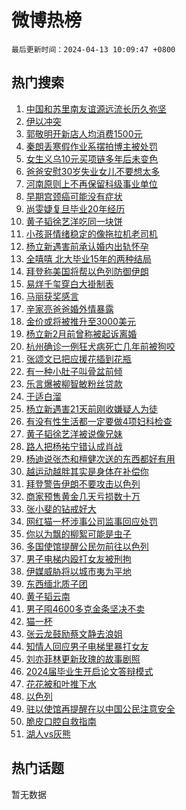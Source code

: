 # 微博热榜

`最后更新时间：2024-04-13 10:09:47 +0800`

## 热门搜索

1. [中国和苏里南友谊源远流长历久弥坚](https://m.weibo.cn/search?containerid=100103type%3D1%26t%3D10%26q%3D%23%E4%B8%AD%E5%9B%BD%E5%92%8C%E8%8B%8F%E9%87%8C%E5%8D%97%E5%8F%8B%E8%B0%8A%E6%BA%90%E8%BF%9C%E6%B5%81%E9%95%BF%E5%8E%86%E4%B9%85%E5%BC%A5%E5%9D%9A%23&stream_entry_id=51&isnewpage=1&extparam=seat%3D1%26pos%3D0%26stream_entry_id%3D51%26c_type%3D51%26dgr%3D0%26cate%3D10103%26q%3D%2523%25E4%25B8%25AD%25E5%259B%25BD%25E5%2592%258C%25E8%258B%258F%25E9%2587%258C%25E5%258D%2597%25E5%258F%258B%25E8%25B0%258A%25E6%25BA%2590%25E8%25BF%259C%25E6%25B5%2581%25E9%2595%25BF%25E5%258E%2586%25E4%25B9%2585%25E5%25BC%25A5%25E5%259D%259A%2523%26filter_type%3Drealtimehot%26display_time%3D1712974186%26pre_seqid%3D171297418603401614785)
1. [伊以冲突](https://m.weibo.cn/search?containerid=100103type%3D1%26t%3D10%26q%3D%23%E4%BC%8A%E4%BB%A5%E5%86%B2%E7%AA%81%23&stream_entry_id=31&isnewpage=1&extparam=seat%3D1%26stream_entry_id%3D31%26realpos%3D1%26flag%3D1%26band_rank%3D1%26filter_type%3Drealtimehot%26pos%3D0%26dgr%3D0%26c_type%3D31%26cate%3D5001%26q%3D%2523%25E4%25BC%258A%25E4%25BB%25A5%25E5%2586%25B2%25E7%25AA%2581%2523%26lcate%3D5001%26display_time%3D1712974186%26pre_seqid%3D171297418603401614785)
1. [郭敬明开新店人均消费1500元](https://m.weibo.cn/search?containerid=100103type%3D1%26t%3D10%26q%3D%23%E9%83%AD%E6%95%AC%E6%98%8E%E5%BC%80%E6%96%B0%E5%BA%97%E4%BA%BA%E5%9D%87%E6%B6%88%E8%B4%B91500%E5%85%83%23&stream_entry_id=31&isnewpage=1&extparam=seat%3D1%26stream_entry_id%3D31%26realpos%3D2%26flag%3D1%26band_rank%3D2%26filter_type%3Drealtimehot%26pos%3D1%26dgr%3D0%26c_type%3D31%26cate%3D5001%26q%3D%2523%25E9%2583%25AD%25E6%2595%25AC%25E6%2598%258E%25E5%25BC%2580%25E6%2596%25B0%25E5%25BA%2597%25E4%25BA%25BA%25E5%259D%2587%25E6%25B6%2588%25E8%25B4%25B91500%25E5%2585%2583%2523%26lcate%3D5001%26display_time%3D1712974186%26pre_seqid%3D171297418603401614785)
1. [秦朗丢寒假作业系摆拍博主被处罚](https://m.weibo.cn/search?containerid=100103type%3D1%26t%3D10%26q%3D%23%E7%A7%A6%E6%9C%97%E4%B8%A2%E5%AF%92%E5%81%87%E4%BD%9C%E4%B8%9A%E7%B3%BB%E6%91%86%E6%8B%8D%E5%8D%9A%E4%B8%BB%E8%A2%AB%E5%A4%84%E7%BD%9A%23&stream_entry_id=31&isnewpage=1&extparam=seat%3D1%26stream_entry_id%3D31%26realpos%3D3%26flag%3D0%26band_rank%3D3%26filter_type%3Drealtimehot%26pos%3D2%26dgr%3D0%26c_type%3D31%26cate%3D5001%26q%3D%2523%25E7%25A7%25A6%25E6%259C%2597%25E4%25B8%25A2%25E5%25AF%2592%25E5%2581%2587%25E4%25BD%259C%25E4%25B8%259A%25E7%25B3%25BB%25E6%2591%2586%25E6%258B%258D%25E5%258D%259A%25E4%25B8%25BB%25E8%25A2%25AB%25E5%25A4%2584%25E7%25BD%259A%2523%26lcate%3D5001%26display_time%3D1712974186%26pre_seqid%3D171297418603401614785)
1. [女生义乌10元买项链多年后未变色](https://m.weibo.cn/search?containerid=100103type%3D1%26t%3D10%26q%3D%23%E5%A5%B3%E7%94%9F%E4%B9%89%E4%B9%8C10%E5%85%83%E4%B9%B0%E9%A1%B9%E9%93%BE%E5%A4%9A%E5%B9%B4%E5%90%8E%E6%9C%AA%E5%8F%98%E8%89%B2%23&stream_entry_id=31&isnewpage=1&extparam=seat%3D1%26stream_entry_id%3D31%26realpos%3D4%26flag%3D1%26band_rank%3D4%26filter_type%3Drealtimehot%26pos%3D3%26dgr%3D0%26c_type%3D31%26cate%3D5001%26q%3D%2523%25E5%25A5%25B3%25E7%2594%259F%25E4%25B9%2589%25E4%25B9%258C10%25E5%2585%2583%25E4%25B9%25B0%25E9%25A1%25B9%25E9%2593%25BE%25E5%25A4%259A%25E5%25B9%25B4%25E5%2590%258E%25E6%259C%25AA%25E5%258F%2598%25E8%2589%25B2%2523%26lcate%3D5001%26display_time%3D1712974186%26pre_seqid%3D171297418603401614785)
1. [爸爸安慰30岁失业女儿不要想太多](https://m.weibo.cn/search?containerid=100103type%3D1%26t%3D10%26q%3D%23%E7%88%B8%E7%88%B8%E5%AE%89%E6%85%B030%E5%B2%81%E5%A4%B1%E4%B8%9A%E5%A5%B3%E5%84%BF%E4%B8%8D%E8%A6%81%E6%83%B3%E5%A4%AA%E5%A4%9A%23&stream_entry_id=31&isnewpage=1&extparam=seat%3D1%26stream_entry_id%3D31%26realpos%3D5%26flag%3D0%26band_rank%3D5%26filter_type%3Drealtimehot%26pos%3D4%26dgr%3D0%26c_type%3D31%26cate%3D5001%26q%3D%2523%25E7%2588%25B8%25E7%2588%25B8%25E5%25AE%2589%25E6%2585%25B030%25E5%25B2%2581%25E5%25A4%25B1%25E4%25B8%259A%25E5%25A5%25B3%25E5%2584%25BF%25E4%25B8%258D%25E8%25A6%2581%25E6%2583%25B3%25E5%25A4%25AA%25E5%25A4%259A%2523%26lcate%3D5001%26display_time%3D1712974186%26pre_seqid%3D171297418603401614785)
1. [河南原则上不再保留科级事业单位](https://m.weibo.cn/search?containerid=100103type%3D1%26t%3D10%26q%3D%23%E6%B2%B3%E5%8D%97%E5%8E%9F%E5%88%99%E4%B8%8A%E4%B8%8D%E5%86%8D%E4%BF%9D%E7%95%99%E7%A7%91%E7%BA%A7%E4%BA%8B%E4%B8%9A%E5%8D%95%E4%BD%8D%23&stream_entry_id=31&isnewpage=1&extparam=seat%3D1%26stream_entry_id%3D31%26realpos%3D6%26flag%3D0%26band_rank%3D6%26filter_type%3Drealtimehot%26pos%3D5%26dgr%3D0%26c_type%3D31%26cate%3D5001%26q%3D%2523%25E6%25B2%25B3%25E5%258D%2597%25E5%258E%259F%25E5%2588%2599%25E4%25B8%258A%25E4%25B8%258D%25E5%2586%258D%25E4%25BF%259D%25E7%2595%2599%25E7%25A7%2591%25E7%25BA%25A7%25E4%25BA%258B%25E4%25B8%259A%25E5%258D%2595%25E4%25BD%258D%2523%26lcate%3D5001%26display_time%3D1712974186%26pre_seqid%3D171297418603401614785)
1. [早期宫颈癌可能没有症状](https://m.weibo.cn/search?containerid=100103type%3D1%26t%3D10%26q%3D%23%E6%97%A9%E6%9C%9F%E5%AE%AB%E9%A2%88%E7%99%8C%E5%8F%AF%E8%83%BD%E6%B2%A1%E6%9C%89%E7%97%87%E7%8A%B6%23&stream_entry_id=31&isnewpage=1&extparam=seat%3D1%26stream_entry_id%3D31%26realpos%3D7%26flag%3D1%26band_rank%3D7%26filter_type%3Drealtimehot%26pos%3D6%26dgr%3D0%26c_type%3D31%26cate%3D5001%26q%3D%2523%25E6%2597%25A9%25E6%259C%259F%25E5%25AE%25AB%25E9%25A2%2588%25E7%2599%258C%25E5%258F%25AF%25E8%2583%25BD%25E6%25B2%25A1%25E6%259C%2589%25E7%2597%2587%25E7%258A%25B6%2523%26lcate%3D5001%26display_time%3D1712974186%26pre_seqid%3D171297418603401614785)
1. [尚雯婕复旦毕业20年经历](https://m.weibo.cn/search?containerid=100103type%3D1%26t%3D10%26q%3D%23%E5%B0%9A%E9%9B%AF%E5%A9%95%E5%A4%8D%E6%97%A6%E6%AF%95%E4%B8%9A20%E5%B9%B4%E7%BB%8F%E5%8E%86%23&stream_entry_id=31&isnewpage=1&extparam=seat%3D1%26stream_entry_id%3D31%26realpos%3D8%26flag%3D2%26band_rank%3D8%26filter_type%3Drealtimehot%26pos%3D7%26dgr%3D0%26c_type%3D31%26cate%3D5001%26q%3D%2523%25E5%25B0%259A%25E9%259B%25AF%25E5%25A9%2595%25E5%25A4%258D%25E6%2597%25A6%25E6%25AF%2595%25E4%25B8%259A20%25E5%25B9%25B4%25E7%25BB%258F%25E5%258E%2586%2523%26lcate%3D5001%26display_time%3D1712974186%26pre_seqid%3D171297418603401614785)
1. [黄子韬徐艺洋吃同一块饼](https://m.weibo.cn/search?containerid=100103type%3D1%26t%3D10%26q%3D%23%E9%BB%84%E5%AD%90%E9%9F%AC%E5%BE%90%E8%89%BA%E6%B4%8B%E5%90%83%E5%90%8C%E4%B8%80%E5%9D%97%E9%A5%BC%23&stream_entry_id=31&isnewpage=1&extparam=seat%3D1%26stream_entry_id%3D31%26realpos%3D9%26flag%3D1%26band_rank%3D9%26filter_type%3Drealtimehot%26pos%3D8%26dgr%3D0%26c_type%3D31%26cate%3D5001%26q%3D%2523%25E9%25BB%2584%25E5%25AD%2590%25E9%259F%25AC%25E5%25BE%2590%25E8%2589%25BA%25E6%25B4%258B%25E5%2590%2583%25E5%2590%258C%25E4%25B8%2580%25E5%259D%2597%25E9%25A5%25BC%2523%26lcate%3D5001%26display_time%3D1712974186%26pre_seqid%3D171297418603401614785)
1. [小孩哥情绪稳定的像拖拉机老司机](https://m.weibo.cn/search?containerid=100103type%3D1%26t%3D10%26q%3D%23%E5%B0%8F%E5%AD%A9%E5%93%A5%E6%83%85%E7%BB%AA%E7%A8%B3%E5%AE%9A%E7%9A%84%E5%83%8F%E6%8B%96%E6%8B%89%E6%9C%BA%E8%80%81%E5%8F%B8%E6%9C%BA%23&stream_entry_id=31&isnewpage=1&extparam=seat%3D1%26stream_entry_id%3D31%26realpos%3D10%26flag%3D32768%26band_rank%3D10%26filter_type%3Drealtimehot%26pos%3D9%26dgr%3D0%26c_type%3D31%26cate%3D5001%26q%3D%2523%25E5%25B0%258F%25E5%25AD%25A9%25E5%2593%25A5%25E6%2583%2585%25E7%25BB%25AA%25E7%25A8%25B3%25E5%25AE%259A%25E7%259A%2584%25E5%2583%258F%25E6%258B%2596%25E6%258B%2589%25E6%259C%25BA%25E8%2580%2581%25E5%258F%25B8%25E6%259C%25BA%2523%26lcate%3D5001%26display_time%3D1712974186%26pre_seqid%3D171297418603401614785)
1. [杨立新遇害前承认婚内出轨怀孕](https://m.weibo.cn/search?containerid=100103type%3D1%26t%3D10%26q%3D%23%E6%9D%A8%E7%AB%8B%E6%96%B0%E9%81%87%E5%AE%B3%E5%89%8D%E6%89%BF%E8%AE%A4%E5%A9%9A%E5%86%85%E5%87%BA%E8%BD%A8%E6%80%80%E5%AD%95%23&stream_entry_id=31&isnewpage=1&extparam=seat%3D1%26stream_entry_id%3D31%26realpos%3D11%26flag%3D1%26band_rank%3D11%26filter_type%3Drealtimehot%26pos%3D10%26dgr%3D0%26c_type%3D31%26cate%3D5001%26q%3D%2523%25E6%259D%25A8%25E7%25AB%258B%25E6%2596%25B0%25E9%2581%2587%25E5%25AE%25B3%25E5%2589%258D%25E6%2589%25BF%25E8%25AE%25A4%25E5%25A9%259A%25E5%2586%2585%25E5%2587%25BA%25E8%25BD%25A8%25E6%2580%2580%25E5%25AD%2595%2523%26lcate%3D5001%26display_time%3D1712974186%26pre_seqid%3D171297418603401614785)
1. [全嘻嘻 北大毕业15年的两种结局](https://m.weibo.cn/search?containerid=100103type%3D1%26t%3D10%26q%3D%E5%85%A8%E5%98%BB%E5%98%BB+%E5%8C%97%E5%A4%A7%E6%AF%95%E4%B8%9A15%E5%B9%B4%E7%9A%84%E4%B8%A4%E7%A7%8D%E7%BB%93%E5%B1%80&stream_entry_id=31&isnewpage=1&extparam=seat%3D1%26stream_entry_id%3D31%26realpos%3D12%26flag%3D2%26band_rank%3D12%26filter_type%3Drealtimehot%26pos%3D11%26dgr%3D0%26c_type%3D31%26cate%3D5001%26q%3D%25E5%2585%25A8%25E5%2598%25BB%25E5%2598%25BB%2520%25E5%258C%2597%25E5%25A4%25A7%25E6%25AF%2595%25E4%25B8%259A15%25E5%25B9%25B4%25E7%259A%2584%25E4%25B8%25A4%25E7%25A7%258D%25E7%25BB%2593%25E5%25B1%2580%26lcate%3D5001%26display_time%3D1712974186%26pre_seqid%3D171297418603401614785)
1. [拜登称美国将帮以色列防御伊朗](https://m.weibo.cn/search?containerid=100103type%3D1%26t%3D10%26q%3D%23%E6%8B%9C%E7%99%BB%E7%A7%B0%E7%BE%8E%E5%9B%BD%E5%B0%86%E5%B8%AE%E4%BB%A5%E8%89%B2%E5%88%97%E9%98%B2%E5%BE%A1%E4%BC%8A%E6%9C%97%23&stream_entry_id=31&isnewpage=1&extparam=seat%3D1%26stream_entry_id%3D31%26realpos%3D13%26flag%3D1%26band_rank%3D13%26filter_type%3Drealtimehot%26pos%3D12%26dgr%3D0%26c_type%3D31%26cate%3D5001%26q%3D%2523%25E6%258B%259C%25E7%2599%25BB%25E7%25A7%25B0%25E7%25BE%258E%25E5%259B%25BD%25E5%25B0%2586%25E5%25B8%25AE%25E4%25BB%25A5%25E8%2589%25B2%25E5%2588%2597%25E9%2598%25B2%25E5%25BE%25A1%25E4%25BC%258A%25E6%259C%2597%2523%26lcate%3D5001%26display_time%3D1712974186%26pre_seqid%3D171297418603401614785)
1. [易烊千玺穿白大褂制表](https://m.weibo.cn/search?containerid=100103type%3D1%26t%3D10%26q%3D%23%E6%98%93%E7%83%8A%E5%8D%83%E7%8E%BA%E7%A9%BF%E7%99%BD%E5%A4%A7%E8%A4%82%E5%88%B6%E8%A1%A8%23&stream_entry_id=31&isnewpage=1&extparam=seat%3D1%26stream_entry_id%3D31%26realpos%3D14%26flag%3D1%26band_rank%3D14%26filter_type%3Drealtimehot%26pos%3D13%26dgr%3D0%26c_type%3D31%26cate%3D5001%26q%3D%2523%25E6%2598%2593%25E7%2583%258A%25E5%258D%2583%25E7%258E%25BA%25E7%25A9%25BF%25E7%2599%25BD%25E5%25A4%25A7%25E8%25A4%2582%25E5%2588%25B6%25E8%25A1%25A8%2523%26lcate%3D5001%26display_time%3D1712974186%26pre_seqid%3D171297418603401614785)
1. [马丽获奖感言](https://m.weibo.cn/search?containerid=100103type%3D1%26t%3D10%26q%3D%E9%A9%AC%E4%B8%BD%E8%8E%B7%E5%A5%96%E6%84%9F%E8%A8%80&stream_entry_id=31&isnewpage=1&extparam=seat%3D1%26stream_entry_id%3D31%26realpos%3D15%26flag%3D0%26band_rank%3D15%26filter_type%3Drealtimehot%26pos%3D14%26dgr%3D0%26c_type%3D31%26cate%3D5001%26q%3D%25E9%25A9%25AC%25E4%25B8%25BD%25E8%258E%25B7%25E5%25A5%2596%25E6%2584%259F%25E8%25A8%2580%26lcate%3D5001%26display_time%3D1712974186%26pre_seqid%3D171297418603401614785)
1. [辛家亮爸爸婚外情暴露](https://m.weibo.cn/search?containerid=100103type%3D1%26t%3D10%26q%3D%23%E8%BE%9B%E5%AE%B6%E4%BA%AE%E7%88%B8%E7%88%B8%E5%A9%9A%E5%A4%96%E6%83%85%E6%9A%B4%E9%9C%B2%23&stream_entry_id=31&isnewpage=1&extparam=seat%3D1%26stream_entry_id%3D31%26realpos%3D16%26flag%3D0%26band_rank%3D16%26filter_type%3Drealtimehot%26pos%3D15%26dgr%3D0%26c_type%3D31%26cate%3D5001%26q%3D%2523%25E8%25BE%259B%25E5%25AE%25B6%25E4%25BA%25AE%25E7%2588%25B8%25E7%2588%25B8%25E5%25A9%259A%25E5%25A4%2596%25E6%2583%2585%25E6%259A%25B4%25E9%259C%25B2%2523%26lcate%3D5001%26display_time%3D1712974186%26pre_seqid%3D171297418603401614785)
1. [金价或将被推升至3000美元](https://m.weibo.cn/search?containerid=100103type%3D1%26t%3D10%26q%3D%23%E9%87%91%E4%BB%B7%E6%88%96%E5%B0%86%E8%A2%AB%E6%8E%A8%E5%8D%87%E8%87%B33000%E7%BE%8E%E5%85%83%23&stream_entry_id=31&isnewpage=1&extparam=seat%3D1%26stream_entry_id%3D31%26realpos%3D17%26flag%3D0%26band_rank%3D17%26filter_type%3Drealtimehot%26pos%3D16%26dgr%3D0%26c_type%3D31%26cate%3D5001%26q%3D%2523%25E9%2587%2591%25E4%25BB%25B7%25E6%2588%2596%25E5%25B0%2586%25E8%25A2%25AB%25E6%258E%25A8%25E5%258D%2587%25E8%2587%25B33000%25E7%25BE%258E%25E5%2585%2583%2523%26lcate%3D5001%26display_time%3D1712974186%26pre_seqid%3D171297418603401614785)
1. [杨立新2月前曾称被起诉离婚](https://m.weibo.cn/search?containerid=100103type%3D1%26t%3D10%26q%3D%23%E6%9D%A8%E7%AB%8B%E6%96%B02%E6%9C%88%E5%89%8D%E6%9B%BE%E7%A7%B0%E8%A2%AB%E8%B5%B7%E8%AF%89%E7%A6%BB%E5%A9%9A%23&stream_entry_id=31&isnewpage=1&extparam=seat%3D1%26stream_entry_id%3D31%26realpos%3D18%26flag%3D1%26band_rank%3D18%26filter_type%3Drealtimehot%26pos%3D17%26dgr%3D0%26c_type%3D31%26cate%3D5001%26q%3D%2523%25E6%259D%25A8%25E7%25AB%258B%25E6%2596%25B02%25E6%259C%2588%25E5%2589%258D%25E6%259B%25BE%25E7%25A7%25B0%25E8%25A2%25AB%25E8%25B5%25B7%25E8%25AF%2589%25E7%25A6%25BB%25E5%25A9%259A%2523%26lcate%3D5001%26display_time%3D1712974186%26pre_seqid%3D171297418603401614785)
1. [杭州确诊一例狂犬病死亡几年前被狗咬](https://m.weibo.cn/search?containerid=100103type%3D1%26t%3D10%26q%3D%23%E6%9D%AD%E5%B7%9E%E7%A1%AE%E8%AF%8A%E4%B8%80%E4%BE%8B%E7%8B%82%E7%8A%AC%E7%97%85%E6%AD%BB%E4%BA%A1%E5%87%A0%E5%B9%B4%E5%89%8D%E8%A2%AB%E7%8B%97%E5%92%AC%23&stream_entry_id=31&isnewpage=1&extparam=seat%3D1%26stream_entry_id%3D31%26realpos%3D19%26flag%3D0%26band_rank%3D19%26filter_type%3Drealtimehot%26pos%3D18%26dgr%3D0%26c_type%3D31%26cate%3D5001%26q%3D%2523%25E6%259D%25AD%25E5%25B7%259E%25E7%25A1%25AE%25E8%25AF%258A%25E4%25B8%2580%25E4%25BE%258B%25E7%258B%2582%25E7%258A%25AC%25E7%2597%2585%25E6%25AD%25BB%25E4%25BA%25A1%25E5%2587%25A0%25E5%25B9%25B4%25E5%2589%258D%25E8%25A2%25AB%25E7%258B%2597%25E5%2592%25AC%2523%26lcate%3D5001%26display_time%3D1712974186%26pre_seqid%3D171297418603401614785)
1. [张颂文已把应援花插到花瓶](https://m.weibo.cn/search?containerid=100103type%3D1%26t%3D10%26q%3D%23%E5%BC%A0%E9%A2%82%E6%96%87%E5%B7%B2%E6%8A%8A%E5%BA%94%E6%8F%B4%E8%8A%B1%E6%8F%92%E5%88%B0%E8%8A%B1%E7%93%B6%23&stream_entry_id=31&isnewpage=1&extparam=seat%3D1%26stream_entry_id%3D31%26realpos%3D20%26flag%3D1%26band_rank%3D20%26filter_type%3Drealtimehot%26pos%3D19%26dgr%3D0%26c_type%3D31%26cate%3D5001%26q%3D%2523%25E5%25BC%25A0%25E9%25A2%2582%25E6%2596%2587%25E5%25B7%25B2%25E6%258A%258A%25E5%25BA%2594%25E6%258F%25B4%25E8%258A%25B1%25E6%258F%2592%25E5%2588%25B0%25E8%258A%25B1%25E7%2593%25B6%2523%26lcate%3D5001%26display_time%3D1712974186%26pre_seqid%3D171297418603401614785)
1. [有一种小肚子叫骨盆前倾](https://m.weibo.cn/search?containerid=100103type%3D1%26t%3D10%26q%3D%23%E6%9C%89%E4%B8%80%E7%A7%8D%E5%B0%8F%E8%82%9A%E5%AD%90%E5%8F%AB%E9%AA%A8%E7%9B%86%E5%89%8D%E5%80%BE%23&stream_entry_id=31&isnewpage=1&extparam=seat%3D1%26stream_entry_id%3D31%26realpos%3D21%26flag%3D0%26band_rank%3D21%26filter_type%3Drealtimehot%26pos%3D20%26dgr%3D0%26c_type%3D31%26cate%3D5001%26q%3D%2523%25E6%259C%2589%25E4%25B8%2580%25E7%25A7%258D%25E5%25B0%258F%25E8%2582%259A%25E5%25AD%2590%25E5%258F%25AB%25E9%25AA%25A8%25E7%259B%2586%25E5%2589%258D%25E5%2580%25BE%2523%26lcate%3D5001%26display_time%3D1712974186%26pre_seqid%3D171297418603401614785)
1. [乐言爆被柳智敏粉丝贷款](https://m.weibo.cn/search?containerid=100103type%3D1%26t%3D10%26q%3D%23%E4%B9%90%E8%A8%80%E7%88%86%E8%A2%AB%E6%9F%B3%E6%99%BA%E6%95%8F%E7%B2%89%E4%B8%9D%E8%B4%B7%E6%AC%BE%23&stream_entry_id=31&isnewpage=1&extparam=seat%3D1%26stream_entry_id%3D31%26realpos%3D22%26flag%3D0%26band_rank%3D22%26filter_type%3Drealtimehot%26pos%3D21%26dgr%3D0%26c_type%3D31%26cate%3D5001%26q%3D%2523%25E4%25B9%2590%25E8%25A8%2580%25E7%2588%2586%25E8%25A2%25AB%25E6%259F%25B3%25E6%2599%25BA%25E6%2595%258F%25E7%25B2%2589%25E4%25B8%259D%25E8%25B4%25B7%25E6%25AC%25BE%2523%26lcate%3D5001%26display_time%3D1712974186%26pre_seqid%3D171297418603401614785)
1. [于适白溜](https://m.weibo.cn/search?containerid=100103type%3D1%26t%3D10%26q%3D%E4%BA%8E%E9%80%82%E7%99%BD%E6%BA%9C&stream_entry_id=31&isnewpage=1&extparam=seat%3D1%26stream_entry_id%3D31%26realpos%3D23%26flag%3D1%26band_rank%3D23%26filter_type%3Drealtimehot%26pos%3D22%26dgr%3D0%26c_type%3D31%26cate%3D5001%26q%3D%25E4%25BA%258E%25E9%2580%2582%25E7%2599%25BD%25E6%25BA%259C%26lcate%3D5001%26display_time%3D1712974186%26pre_seqid%3D171297418603401614785)
1. [杨立新遇害21天前刚收嫌疑人为徒](https://m.weibo.cn/search?containerid=100103type%3D1%26t%3D10%26q%3D%23%E6%9D%A8%E7%AB%8B%E6%96%B0%E9%81%87%E5%AE%B321%E5%A4%A9%E5%89%8D%E5%88%9A%E6%94%B6%E5%AB%8C%E7%96%91%E4%BA%BA%E4%B8%BA%E5%BE%92%23&stream_entry_id=31&isnewpage=1&extparam=seat%3D1%26stream_entry_id%3D31%26realpos%3D24%26flag%3D0%26band_rank%3D24%26filter_type%3Drealtimehot%26pos%3D23%26dgr%3D0%26c_type%3D31%26cate%3D5001%26q%3D%2523%25E6%259D%25A8%25E7%25AB%258B%25E6%2596%25B0%25E9%2581%2587%25E5%25AE%25B321%25E5%25A4%25A9%25E5%2589%258D%25E5%2588%259A%25E6%2594%25B6%25E5%25AB%258C%25E7%2596%2591%25E4%25BA%25BA%25E4%25B8%25BA%25E5%25BE%2592%2523%26lcate%3D5001%26display_time%3D1712974186%26pre_seqid%3D171297418603401614785)
1. [有没有性生活都一定要做4项妇科检查](https://m.weibo.cn/search?containerid=100103type%3D1%26t%3D10%26q%3D%23%E6%9C%89%E6%B2%A1%E6%9C%89%E6%80%A7%E7%94%9F%E6%B4%BB%E9%83%BD%E4%B8%80%E5%AE%9A%E8%A6%81%E5%81%9A4%E9%A1%B9%E5%A6%87%E7%A7%91%E6%A3%80%E6%9F%A5%23&stream_entry_id=31&isnewpage=1&extparam=seat%3D1%26stream_entry_id%3D31%26realpos%3D25%26flag%3D0%26band_rank%3D25%26filter_type%3Drealtimehot%26pos%3D24%26dgr%3D0%26c_type%3D31%26cate%3D5001%26q%3D%2523%25E6%259C%2589%25E6%25B2%25A1%25E6%259C%2589%25E6%2580%25A7%25E7%2594%259F%25E6%25B4%25BB%25E9%2583%25BD%25E4%25B8%2580%25E5%25AE%259A%25E8%25A6%2581%25E5%2581%259A4%25E9%25A1%25B9%25E5%25A6%2587%25E7%25A7%2591%25E6%25A3%2580%25E6%259F%25A5%2523%26lcate%3D5001%26display_time%3D1712974186%26pre_seqid%3D171297418603401614785)
1. [黄子韬徐艺洋被说像兄妹](https://m.weibo.cn/search?containerid=100103type%3D1%26t%3D10%26q%3D%23%E9%BB%84%E5%AD%90%E9%9F%AC%E5%BE%90%E8%89%BA%E6%B4%8B%E8%A2%AB%E8%AF%B4%E5%83%8F%E5%85%84%E5%A6%B9%23&stream_entry_id=31&isnewpage=1&extparam=seat%3D1%26stream_entry_id%3D31%26realpos%3D26%26flag%3D0%26band_rank%3D26%26filter_type%3Drealtimehot%26pos%3D25%26dgr%3D0%26c_type%3D31%26cate%3D5001%26q%3D%2523%25E9%25BB%2584%25E5%25AD%2590%25E9%259F%25AC%25E5%25BE%2590%25E8%2589%25BA%25E6%25B4%258B%25E8%25A2%25AB%25E8%25AF%25B4%25E5%2583%258F%25E5%2585%2584%25E5%25A6%25B9%2523%26lcate%3D5001%26display_time%3D1712974186%26pre_seqid%3D171297418603401614785)
1. [路人把杨祐宁错认成肖战](https://m.weibo.cn/search?containerid=100103type%3D1%26t%3D10%26q%3D%23%E8%B7%AF%E4%BA%BA%E6%8A%8A%E6%9D%A8%E7%A5%90%E5%AE%81%E9%94%99%E8%AE%A4%E6%88%90%E8%82%96%E6%88%98%23&stream_entry_id=31&isnewpage=1&extparam=seat%3D1%26stream_entry_id%3D31%26realpos%3D27%26flag%3D1%26band_rank%3D27%26filter_type%3Drealtimehot%26pos%3D26%26dgr%3D0%26c_type%3D31%26cate%3D5001%26q%3D%2523%25E8%25B7%25AF%25E4%25BA%25BA%25E6%258A%258A%25E6%259D%25A8%25E7%25A5%2590%25E5%25AE%2581%25E9%2594%2599%25E8%25AE%25A4%25E6%2588%2590%25E8%2582%2596%25E6%2588%2598%2523%26lcate%3D5001%26display_time%3D1712974186%26pre_seqid%3D171297418603401614785)
1. [杨迪说张杰和檀健次送的东西都好有用](https://m.weibo.cn/search?containerid=100103type%3D1%26t%3D10%26q%3D%23%E6%9D%A8%E8%BF%AA%E8%AF%B4%E5%BC%A0%E6%9D%B0%E5%92%8C%E6%AA%80%E5%81%A5%E6%AC%A1%E9%80%81%E7%9A%84%E4%B8%9C%E8%A5%BF%E9%83%BD%E5%A5%BD%E6%9C%89%E7%94%A8%23&stream_entry_id=31&isnewpage=1&extparam=seat%3D1%26stream_entry_id%3D31%26realpos%3D28%26flag%3D1%26band_rank%3D28%26filter_type%3Drealtimehot%26pos%3D27%26dgr%3D0%26c_type%3D31%26cate%3D5001%26q%3D%2523%25E6%259D%25A8%25E8%25BF%25AA%25E8%25AF%25B4%25E5%25BC%25A0%25E6%259D%25B0%25E5%2592%258C%25E6%25AA%2580%25E5%2581%25A5%25E6%25AC%25A1%25E9%2580%2581%25E7%259A%2584%25E4%25B8%259C%25E8%25A5%25BF%25E9%2583%25BD%25E5%25A5%25BD%25E6%259C%2589%25E7%2594%25A8%2523%26lcate%3D5001%26display_time%3D1712974186%26pre_seqid%3D171297418603401614785)
1. [越运动越胖其实是身体在补偿你](https://m.weibo.cn/search?containerid=100103type%3D1%26t%3D10%26q%3D%23%E8%B6%8A%E8%BF%90%E5%8A%A8%E8%B6%8A%E8%83%96%E5%85%B6%E5%AE%9E%E6%98%AF%E8%BA%AB%E4%BD%93%E5%9C%A8%E8%A1%A5%E5%81%BF%E4%BD%A0%23&stream_entry_id=31&isnewpage=1&extparam=seat%3D1%26stream_entry_id%3D31%26realpos%3D29%26flag%3D1%26band_rank%3D29%26filter_type%3Drealtimehot%26pos%3D28%26dgr%3D0%26c_type%3D31%26cate%3D5001%26q%3D%2523%25E8%25B6%258A%25E8%25BF%2590%25E5%258A%25A8%25E8%25B6%258A%25E8%2583%2596%25E5%2585%25B6%25E5%25AE%259E%25E6%2598%25AF%25E8%25BA%25AB%25E4%25BD%2593%25E5%259C%25A8%25E8%25A1%25A5%25E5%2581%25BF%25E4%25BD%25A0%2523%26lcate%3D5001%26display_time%3D1712974186%26pre_seqid%3D171297418603401614785)
1. [拜登警告伊朗不要攻击以色列](https://m.weibo.cn/search?containerid=100103type%3D1%26t%3D10%26q%3D%23%E6%8B%9C%E7%99%BB%E8%AD%A6%E5%91%8A%E4%BC%8A%E6%9C%97%E4%B8%8D%E8%A6%81%E6%94%BB%E5%87%BB%E4%BB%A5%E8%89%B2%E5%88%97%23&stream_entry_id=31&isnewpage=1&extparam=seat%3D1%26stream_entry_id%3D31%26realpos%3D30%26flag%3D0%26band_rank%3D30%26filter_type%3Drealtimehot%26pos%3D29%26dgr%3D0%26c_type%3D31%26cate%3D5001%26q%3D%2523%25E6%258B%259C%25E7%2599%25BB%25E8%25AD%25A6%25E5%2591%258A%25E4%25BC%258A%25E6%259C%2597%25E4%25B8%258D%25E8%25A6%2581%25E6%2594%25BB%25E5%2587%25BB%25E4%25BB%25A5%25E8%2589%25B2%25E5%2588%2597%2523%26lcate%3D5001%26display_time%3D1712974186%26pre_seqid%3D171297418603401614785)
1. [商家预售黄金几天亏损数十万](https://m.weibo.cn/search?containerid=100103type%3D1%26t%3D10%26q%3D%23%E5%95%86%E5%AE%B6%E9%A2%84%E5%94%AE%E9%BB%84%E9%87%91%E5%87%A0%E5%A4%A9%E4%BA%8F%E6%8D%9F%E6%95%B0%E5%8D%81%E4%B8%87%23&stream_entry_id=31&isnewpage=1&extparam=seat%3D1%26stream_entry_id%3D31%26realpos%3D31%26flag%3D1%26band_rank%3D31%26filter_type%3Drealtimehot%26pos%3D30%26dgr%3D0%26c_type%3D31%26cate%3D5001%26q%3D%2523%25E5%2595%2586%25E5%25AE%25B6%25E9%25A2%2584%25E5%2594%25AE%25E9%25BB%2584%25E9%2587%2591%25E5%2587%25A0%25E5%25A4%25A9%25E4%25BA%258F%25E6%258D%259F%25E6%2595%25B0%25E5%258D%2581%25E4%25B8%2587%2523%26lcate%3D5001%26display_time%3D1712974186%26pre_seqid%3D171297418603401614785)
1. [张小斐的钻戒好大](https://m.weibo.cn/search?containerid=100103type%3D1%26t%3D10%26q%3D%23%E5%BC%A0%E5%B0%8F%E6%96%90%E7%9A%84%E9%92%BB%E6%88%92%E5%A5%BD%E5%A4%A7%23&stream_entry_id=31&isnewpage=1&extparam=seat%3D1%26stream_entry_id%3D31%26realpos%3D32%26flag%3D1%26band_rank%3D32%26filter_type%3Drealtimehot%26pos%3D31%26dgr%3D0%26c_type%3D31%26cate%3D5001%26q%3D%2523%25E5%25BC%25A0%25E5%25B0%258F%25E6%2596%2590%25E7%259A%2584%25E9%2592%25BB%25E6%2588%2592%25E5%25A5%25BD%25E5%25A4%25A7%2523%26lcate%3D5001%26display_time%3D1712974186%26pre_seqid%3D171297418603401614785)
1. [网红猫一杯涉事公司监事回应处罚](https://m.weibo.cn/search?containerid=100103type%3D1%26t%3D10%26q%3D%23%E7%BD%91%E7%BA%A2%E7%8C%AB%E4%B8%80%E6%9D%AF%E6%B6%89%E4%BA%8B%E5%85%AC%E5%8F%B8%E7%9B%91%E4%BA%8B%E5%9B%9E%E5%BA%94%E5%A4%84%E7%BD%9A%23&stream_entry_id=31&isnewpage=1&extparam=seat%3D1%26stream_entry_id%3D31%26realpos%3D33%26flag%3D0%26band_rank%3D33%26filter_type%3Drealtimehot%26pos%3D32%26dgr%3D0%26c_type%3D31%26cate%3D5001%26q%3D%2523%25E7%25BD%2591%25E7%25BA%25A2%25E7%258C%25AB%25E4%25B8%2580%25E6%259D%25AF%25E6%25B6%2589%25E4%25BA%258B%25E5%2585%25AC%25E5%258F%25B8%25E7%259B%2591%25E4%25BA%258B%25E5%259B%259E%25E5%25BA%2594%25E5%25A4%2584%25E7%25BD%259A%2523%26lcate%3D5001%26display_time%3D1712974186%26pre_seqid%3D171297418603401614785)
1. [你以为飘的柳絮可能是虫子](https://m.weibo.cn/search?containerid=100103type%3D1%26t%3D10%26q%3D%23%E4%BD%A0%E4%BB%A5%E4%B8%BA%E9%A3%98%E7%9A%84%E6%9F%B3%E7%B5%AE%E5%8F%AF%E8%83%BD%E6%98%AF%E8%99%AB%E5%AD%90%23&stream_entry_id=31&isnewpage=1&extparam=seat%3D1%26stream_entry_id%3D31%26realpos%3D34%26flag%3D1%26band_rank%3D34%26filter_type%3Drealtimehot%26pos%3D33%26dgr%3D0%26c_type%3D31%26cate%3D5001%26q%3D%2523%25E4%25BD%25A0%25E4%25BB%25A5%25E4%25B8%25BA%25E9%25A3%2598%25E7%259A%2584%25E6%259F%25B3%25E7%25B5%25AE%25E5%258F%25AF%25E8%2583%25BD%25E6%2598%25AF%25E8%2599%25AB%25E5%25AD%2590%2523%26lcate%3D5001%26display_time%3D1712974186%26pre_seqid%3D171297418603401614785)
1. [多国使馆提醒公民勿前往以色列](https://m.weibo.cn/search?containerid=100103type%3D1%26t%3D10%26q%3D%23%E5%A4%9A%E5%9B%BD%E4%BD%BF%E9%A6%86%E6%8F%90%E9%86%92%E5%85%AC%E6%B0%91%E5%8B%BF%E5%89%8D%E5%BE%80%E4%BB%A5%E8%89%B2%E5%88%97%23&stream_entry_id=31&isnewpage=1&extparam=seat%3D1%26stream_entry_id%3D31%26realpos%3D35%26flag%3D1%26band_rank%3D35%26filter_type%3Drealtimehot%26pos%3D34%26dgr%3D0%26c_type%3D31%26cate%3D5001%26q%3D%2523%25E5%25A4%259A%25E5%259B%25BD%25E4%25BD%25BF%25E9%25A6%2586%25E6%258F%2590%25E9%2586%2592%25E5%2585%25AC%25E6%25B0%2591%25E5%258B%25BF%25E5%2589%258D%25E5%25BE%2580%25E4%25BB%25A5%25E8%2589%25B2%25E5%2588%2597%2523%26lcate%3D5001%26display_time%3D1712974186%26pre_seqid%3D171297418603401614785)
1. [男子电梯内殴打女友被刑拘](https://m.weibo.cn/search?containerid=100103type%3D1%26t%3D10%26q%3D%23%E7%94%B7%E5%AD%90%E7%94%B5%E6%A2%AF%E5%86%85%E6%AE%B4%E6%89%93%E5%A5%B3%E5%8F%8B%E8%A2%AB%E5%88%91%E6%8B%98%23&stream_entry_id=31&isnewpage=1&extparam=seat%3D1%26stream_entry_id%3D31%26realpos%3D36%26flag%3D0%26band_rank%3D36%26filter_type%3Drealtimehot%26pos%3D35%26dgr%3D0%26c_type%3D31%26cate%3D5001%26q%3D%2523%25E7%2594%25B7%25E5%25AD%2590%25E7%2594%25B5%25E6%25A2%25AF%25E5%2586%2585%25E6%25AE%25B4%25E6%2589%2593%25E5%25A5%25B3%25E5%258F%258B%25E8%25A2%25AB%25E5%2588%2591%25E6%258B%2598%2523%26lcate%3D5001%26display_time%3D1712974186%26pre_seqid%3D171297418603401614785)
1. [伊媒威胁将以城市夷为平地](https://m.weibo.cn/search?containerid=100103type%3D1%26t%3D10%26q%3D%23%E4%BC%8A%E5%AA%92%E5%A8%81%E8%83%81%E5%B0%86%E4%BB%A5%E5%9F%8E%E5%B8%82%E5%A4%B7%E4%B8%BA%E5%B9%B3%E5%9C%B0%23&stream_entry_id=31&isnewpage=1&extparam=seat%3D1%26stream_entry_id%3D31%26realpos%3D37%26flag%3D1%26band_rank%3D37%26filter_type%3Drealtimehot%26pos%3D36%26dgr%3D0%26c_type%3D31%26cate%3D5001%26q%3D%2523%25E4%25BC%258A%25E5%25AA%2592%25E5%25A8%2581%25E8%2583%2581%25E5%25B0%2586%25E4%25BB%25A5%25E5%259F%258E%25E5%25B8%2582%25E5%25A4%25B7%25E4%25B8%25BA%25E5%25B9%25B3%25E5%259C%25B0%2523%26lcate%3D5001%26display_time%3D1712974186%26pre_seqid%3D171297418603401614785)
1. [东西缅北质子团](https://m.weibo.cn/search?containerid=100103type%3D1%26t%3D10%26q%3D%E4%B8%9C%E8%A5%BF%E7%BC%85%E5%8C%97%E8%B4%A8%E5%AD%90%E5%9B%A2&stream_entry_id=31&isnewpage=1&extparam=seat%3D1%26stream_entry_id%3D31%26realpos%3D38%26flag%3D1%26band_rank%3D38%26filter_type%3Drealtimehot%26pos%3D37%26dgr%3D0%26c_type%3D31%26cate%3D5001%26q%3D%25E4%25B8%259C%25E8%25A5%25BF%25E7%25BC%2585%25E5%258C%2597%25E8%25B4%25A8%25E5%25AD%2590%25E5%259B%25A2%26lcate%3D5001%26display_time%3D1712974186%26pre_seqid%3D171297418603401614785)
1. [黄子韬云南](https://m.weibo.cn/search?containerid=100103type%3D1%26t%3D10%26q%3D%E9%BB%84%E5%AD%90%E9%9F%AC%E4%BA%91%E5%8D%97&stream_entry_id=31&isnewpage=1&extparam=seat%3D1%26stream_entry_id%3D31%26realpos%3D39%26flag%3D0%26band_rank%3D39%26filter_type%3Drealtimehot%26pos%3D38%26dgr%3D0%26c_type%3D31%26cate%3D5001%26q%3D%25E9%25BB%2584%25E5%25AD%2590%25E9%259F%25AC%25E4%25BA%2591%25E5%258D%2597%26lcate%3D5001%26display_time%3D1712974186%26pre_seqid%3D171297418603401614785)
1. [男子囤4600多克金条坚决不卖](https://m.weibo.cn/search?containerid=100103type%3D1%26t%3D10%26q%3D%23%E7%94%B7%E5%AD%90%E5%9B%A44600%E5%A4%9A%E5%85%8B%E9%87%91%E6%9D%A1%E5%9D%9A%E5%86%B3%E4%B8%8D%E5%8D%96%23&stream_entry_id=31&isnewpage=1&extparam=seat%3D1%26stream_entry_id%3D31%26realpos%3D40%26flag%3D0%26band_rank%3D40%26filter_type%3Drealtimehot%26pos%3D39%26dgr%3D0%26c_type%3D31%26cate%3D5001%26q%3D%2523%25E7%2594%25B7%25E5%25AD%2590%25E5%259B%25A44600%25E5%25A4%259A%25E5%2585%258B%25E9%2587%2591%25E6%259D%25A1%25E5%259D%259A%25E5%2586%25B3%25E4%25B8%258D%25E5%258D%2596%2523%26lcate%3D5001%26display_time%3D1712974186%26pre_seqid%3D171297418603401614785)
1. [猫一杯](https://m.weibo.cn/search?containerid=100103type%3D1%26t%3D10%26q%3D%E7%8C%AB%E4%B8%80%E6%9D%AF&stream_entry_id=31&isnewpage=1&extparam=seat%3D1%26stream_entry_id%3D31%26realpos%3D41%26flag%3D0%26band_rank%3D41%26filter_type%3Drealtimehot%26pos%3D40%26dgr%3D0%26c_type%3D31%26cate%3D5001%26q%3D%25E7%258C%25AB%25E4%25B8%2580%25E6%259D%25AF%26lcate%3D5001%26display_time%3D1712974186%26pre_seqid%3D171297418603401614785)
1. [张云龙鼓励蔡文静去浪姐](https://m.weibo.cn/search?containerid=100103type%3D1%26t%3D10%26q%3D%23%E5%BC%A0%E4%BA%91%E9%BE%99%E9%BC%93%E5%8A%B1%E8%94%A1%E6%96%87%E9%9D%99%E5%8E%BB%E6%B5%AA%E5%A7%90%23&stream_entry_id=31&isnewpage=1&extparam=seat%3D1%26stream_entry_id%3D31%26realpos%3D42%26flag%3D1%26band_rank%3D42%26filter_type%3Drealtimehot%26pos%3D41%26dgr%3D0%26c_type%3D31%26cate%3D5001%26q%3D%2523%25E5%25BC%25A0%25E4%25BA%2591%25E9%25BE%2599%25E9%25BC%2593%25E5%258A%25B1%25E8%2594%25A1%25E6%2596%2587%25E9%259D%2599%25E5%258E%25BB%25E6%25B5%25AA%25E5%25A7%2590%2523%26lcate%3D5001%26display_time%3D1712974186%26pre_seqid%3D171297418603401614785)
1. [知情人回应男子电梯里暴打女友](https://m.weibo.cn/search?containerid=100103type%3D1%26t%3D10%26q%3D%23%E7%9F%A5%E6%83%85%E4%BA%BA%E5%9B%9E%E5%BA%94%E7%94%B7%E5%AD%90%E7%94%B5%E6%A2%AF%E9%87%8C%E6%9A%B4%E6%89%93%E5%A5%B3%E5%8F%8B%23&stream_entry_id=31&isnewpage=1&extparam=seat%3D1%26stream_entry_id%3D31%26realpos%3D43%26flag%3D0%26band_rank%3D43%26filter_type%3Drealtimehot%26pos%3D42%26dgr%3D0%26c_type%3D31%26cate%3D5001%26q%3D%2523%25E7%259F%25A5%25E6%2583%2585%25E4%25BA%25BA%25E5%259B%259E%25E5%25BA%2594%25E7%2594%25B7%25E5%25AD%2590%25E7%2594%25B5%25E6%25A2%25AF%25E9%2587%258C%25E6%259A%25B4%25E6%2589%2593%25E5%25A5%25B3%25E5%258F%258B%2523%26lcate%3D5001%26display_time%3D1712974186%26pre_seqid%3D171297418603401614785)
1. [刘亦菲林更新玫瑰的故事剧照](https://m.weibo.cn/search?containerid=100103type%3D1%26t%3D10%26q%3D%23%E5%88%98%E4%BA%A6%E8%8F%B2%E6%9E%97%E6%9B%B4%E6%96%B0%E7%8E%AB%E7%91%B0%E7%9A%84%E6%95%85%E4%BA%8B%E5%89%A7%E7%85%A7%23&stream_entry_id=31&isnewpage=1&extparam=seat%3D1%26stream_entry_id%3D31%26realpos%3D44%26flag%3D0%26band_rank%3D44%26filter_type%3Drealtimehot%26pos%3D43%26dgr%3D0%26c_type%3D31%26cate%3D5001%26q%3D%2523%25E5%2588%2598%25E4%25BA%25A6%25E8%258F%25B2%25E6%259E%2597%25E6%259B%25B4%25E6%2596%25B0%25E7%258E%25AB%25E7%2591%25B0%25E7%259A%2584%25E6%2595%2585%25E4%25BA%258B%25E5%2589%25A7%25E7%2585%25A7%2523%26lcate%3D5001%26display_time%3D1712974186%26pre_seqid%3D171297418603401614785)
1. [2024届毕业生开启论文答辩模式](https://m.weibo.cn/search?containerid=100103type%3D1%26t%3D10%26q%3D%232024%E5%B1%8A%E6%AF%95%E4%B8%9A%E7%94%9F%E5%BC%80%E5%90%AF%E8%AE%BA%E6%96%87%E7%AD%94%E8%BE%A9%E6%A8%A1%E5%BC%8F%23&stream_entry_id=31&isnewpage=1&extparam=seat%3D1%26stream_entry_id%3D31%26realpos%3D45%26flag%3D0%26band_rank%3D45%26filter_type%3Drealtimehot%26pos%3D44%26dgr%3D0%26c_type%3D31%26cate%3D5001%26q%3D%25232024%25E5%25B1%258A%25E6%25AF%2595%25E4%25B8%259A%25E7%2594%259F%25E5%25BC%2580%25E5%2590%25AF%25E8%25AE%25BA%25E6%2596%2587%25E7%25AD%2594%25E8%25BE%25A9%25E6%25A8%25A1%25E5%25BC%258F%2523%26lcate%3D5001%26display_time%3D1712974186%26pre_seqid%3D171297418603401614785)
1. [花花被和叶推下水](https://m.weibo.cn/search?containerid=100103type%3D1%26t%3D10%26q%3D%23%E8%8A%B1%E8%8A%B1%E8%A2%AB%E5%92%8C%E5%8F%B6%E6%8E%A8%E4%B8%8B%E6%B0%B4%23&stream_entry_id=31&isnewpage=1&extparam=seat%3D1%26stream_entry_id%3D31%26realpos%3D46%26flag%3D0%26band_rank%3D46%26filter_type%3Drealtimehot%26pos%3D45%26dgr%3D0%26c_type%3D31%26cate%3D5001%26q%3D%2523%25E8%258A%25B1%25E8%258A%25B1%25E8%25A2%25AB%25E5%2592%258C%25E5%258F%25B6%25E6%258E%25A8%25E4%25B8%258B%25E6%25B0%25B4%2523%26lcate%3D5001%26display_time%3D1712974186%26pre_seqid%3D171297418603401614785)
1. [以色列](https://m.weibo.cn/search?containerid=100103type%3D1%26t%3D10%26q%3D%E4%BB%A5%E8%89%B2%E5%88%97&stream_entry_id=31&isnewpage=1&extparam=seat%3D1%26stream_entry_id%3D31%26realpos%3D47%26flag%3D0%26band_rank%3D47%26filter_type%3Drealtimehot%26pos%3D46%26dgr%3D0%26c_type%3D31%26cate%3D5001%26q%3D%25E4%25BB%25A5%25E8%2589%25B2%25E5%2588%2597%26lcate%3D5001%26display_time%3D1712974186%26pre_seqid%3D171297418603401614785)
1. [驻以使馆再提醒在以中国公民注意安全](https://m.weibo.cn/search?containerid=100103type%3D1%26t%3D10%26q%3D%23%E9%A9%BB%E4%BB%A5%E4%BD%BF%E9%A6%86%E5%86%8D%E6%8F%90%E9%86%92%E5%9C%A8%E4%BB%A5%E4%B8%AD%E5%9B%BD%E5%85%AC%E6%B0%91%E6%B3%A8%E6%84%8F%E5%AE%89%E5%85%A8%23&stream_entry_id=31&isnewpage=1&extparam=seat%3D1%26stream_entry_id%3D31%26realpos%3D48%26flag%3D1%26band_rank%3D48%26filter_type%3Drealtimehot%26pos%3D47%26dgr%3D0%26c_type%3D31%26cate%3D5001%26q%3D%2523%25E9%25A9%25BB%25E4%25BB%25A5%25E4%25BD%25BF%25E9%25A6%2586%25E5%2586%258D%25E6%258F%2590%25E9%2586%2592%25E5%259C%25A8%25E4%25BB%25A5%25E4%25B8%25AD%25E5%259B%25BD%25E5%2585%25AC%25E6%25B0%2591%25E6%25B3%25A8%25E6%2584%258F%25E5%25AE%2589%25E5%2585%25A8%2523%26lcate%3D5001%26display_time%3D1712974186%26pre_seqid%3D171297418603401614785)
1. [脆皮口腔自救指南](https://m.weibo.cn/search?containerid=100103type%3D1%26t%3D10%26q%3D%23%E8%84%86%E7%9A%AE%E5%8F%A3%E8%85%94%E8%87%AA%E6%95%91%E6%8C%87%E5%8D%97%23&stream_entry_id=31&isnewpage=1&extparam=seat%3D1%26stream_entry_id%3D31%26realpos%3D49%26flag%3D1%26band_rank%3D49%26filter_type%3Drealtimehot%26pos%3D48%26dgr%3D0%26c_type%3D31%26cate%3D5001%26q%3D%2523%25E8%2584%2586%25E7%259A%25AE%25E5%258F%25A3%25E8%2585%2594%25E8%2587%25AA%25E6%2595%2591%25E6%258C%2587%25E5%258D%2597%2523%26lcate%3D5001%26display_time%3D1712974186%26pre_seqid%3D171297418603401614785)
1. [湖人vs灰熊](https://m.weibo.cn/search?containerid=100103type%3D1%26t%3D10%26q%3D%23%E6%B9%96%E4%BA%BAvs%E7%81%B0%E7%86%8A%23&stream_entry_id=31&isnewpage=1&extparam=seat%3D1%26stream_entry_id%3D31%26realpos%3D50%26flag%3D1%26band_rank%3D50%26filter_type%3Drealtimehot%26pos%3D49%26dgr%3D0%26c_type%3D31%26cate%3D5001%26q%3D%2523%25E6%25B9%2596%25E4%25BA%25BAvs%25E7%2581%25B0%25E7%2586%258A%2523%26lcate%3D5001%26display_time%3D1712974186%26pre_seqid%3D171297418603401614785)

## 热门话题

暂无数据
